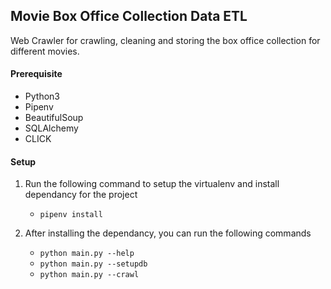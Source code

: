 ## Movie Box Office Collection Data ETL

Web Crawler for crawling, cleaning and storing the box office collection for different movies. 

#### Prerequisite

- Python3
- Pipenv
- BeautifulSoup
- SQLAlchemy
- CLICK

#### Setup

1. Run the following command to setup the virtualenv and install dependancy for the project
    - `pipenv install`

2. After installing the dependancy, you can run the following commands
    - `python main.py --help`
    - `python main.py --setupdb`
    - `python main.py --crawl`

